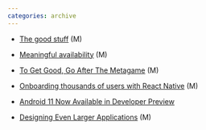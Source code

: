 ```yaml
---
categories: archive
---
```


- [The good stuff](https://imwrightshardcode.com/2020/03/the-good-stuff/ "https://imwrightshardcode.com/2020/03/the-good-stuff/") (M)

- [Meaningful availability](https://blog.acolyer.org/2020/02/26/meaningful-availability/ "https://blog.acolyer.org/2020/02/26/meaningful-availability/") (M)

- [To Get Good, Go After The Metagame](https://commoncog.com/blog/to-get-good-go-after-the-metagame/ "https://commoncog.com/blog/to-get-good-go-after-the-metagame/") (M)

- [Onboarding thousands of users with React Native](https://blog.coinbase.com/onboarding-thousands-of-users-with-react-native-361219066df4 "https://blog.coinbase.com/onboarding-thousands-of-users-with-react-native-361219066df4") (M)

- [Android 11 Now Available in Developer Preview](https://www.infoq.com/news/2020/02/android-11-developer-preview/ "https://www.infoq.com/news/2020/02/android-11-developer-preview/")

- [Designing Even Larger Applications](https://medium.com/@cramforce/designing-even-larger-applications-460ee029012d "https://medium.com/@cramforce/designing-even-larger-applications-460ee029012d") (M)
